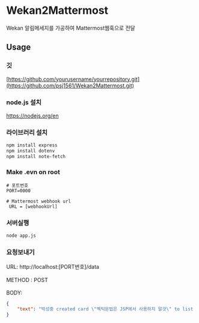 # Wekan2Mattermost

Wekan 알림메세지를 가공하여 Mattermost웹훅으로 전달

## Usage

### 깃
[https://github.com/yourusername/yourrepository.git](https://github.com/psj1561/Wekan2Mattermost.git)

### node.js 설치
https://nodejs.org/en

### 라이브러리 설치
```bash
npm install express
npm install dotenv
npm install note-fetch
```

### Make .evn on root
```.env
# 포트번호
PORT=0000

# Mattermost webhook url
 URL = [webhookUrl]
```

### 서버실행
```bash
node app.js
```

### 요청보내기
URL: http://localhost:[PORT번호]/data
<br><br>
METHOD : POST
<br><br>
BODY:
```json
{
    "text": "박성중 created card \"벡틱문법은 JSP에서 사용하지 말것\" to list \"참고\" at swimlane \"프론트 자료실\" at board \"자료실\"\nhttp://localhost/b/TJqnSwAbdSqtDoK2T/board/dFjFF8TX"
}
```
